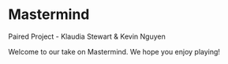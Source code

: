# Mastermind
Paired Project - Klaudia Stewart & Kevin Nguyen

Welcome to our take on Mastermind. We hope you enjoy playing!
